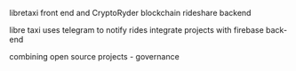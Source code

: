 libretaxi front end and CryptoRyder blockchain rideshare backend

libre taxi uses telegram to notify rides
integrate projects with firebase back-end

combining open source projects - governance


